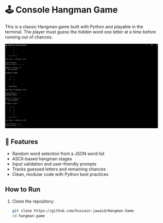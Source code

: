 # 🕹️ Console Hangman Game

This is a classic Hangman game built with Python and playable in the terminal. The player must guess the hidden word one letter at a time before running out of chances.

![Hangman Game Demo](assets/demo.png)

## 🎯 Features

- Random word selection from a JSON word list
- ASCII-based hangman stages
- Input validation and user-friendly prompts
- Tracks guessed letters and remaining chances
- Clean, modular code with Python best practices

## How to Run

1. Clone the repository:
   ```bash
   git clone https://github.com/hussain-jawaid/Hangman-Game
   cd hangman-game
